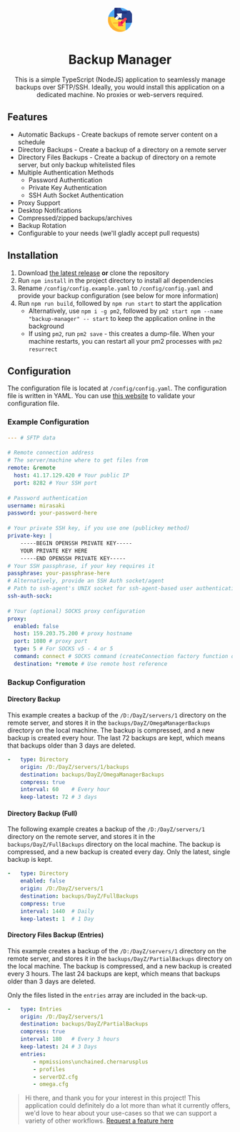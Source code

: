 <p align="center"><img src="assets/logo.png" alt="Mirasaki Music Bot Logo" height="60" style="border-radius:50px"/></p>
<h1 align="center">Backup Manager</h1>

<p align="center">
  This is a simple TypeScript (NodeJS) application to seamlessly manage backups over SFTP/SSH. Ideally, you would install this application on a dedicated machine. No proxies or web-servers required.
</p>

## Features

- Automatic Backups - Create backups of remote server content on a schedule
- Directory Backups - Create a backup of a directory on a remote server
- Directory Files Backups - Create a backup of directory on a remote server, but only backup whitelisted files
- Multiple Authentication Methods
  - Password Authentication
  - Private Key Authentication
  - SSH Auth Socket Authentication
- Proxy Support
- Desktop Notifications
- Compressed/zipped backups/archives
- Backup Rotation
- Configurable to your needs (we'll gladly accept pull requests)

## Installation

1. Download [the latest release](https://github.com/Mirasaki/backup-manager/releases) **or** clone the repository
2. Run `npm install` in the project directory to install all dependencies
3. Rename `/config/config.example.yaml` to `/config/config.yaml` and provide your backup configuration (see below for more information)
4. Run `npm run build`, followed by `npm run start` to start the application
    - Alternatively, use `npm i -g pm2`, followed by `pm2 start npm --name "backup-manager" -- start` to keep the application online in the background
    - If using `pm2`, run `pm2 save` - this creates a dump-file. When your machine restarts, you can restart all your pm2 processes with `pm2 resurrect`

## Configuration

The configuration file is located at `/config/config.yaml`. The configuration file is written in YAML. You can use [this website](https://www.yamllint.com/) to validate your configuration file.

### Example Configuration

```yaml
--- # SFTP data

# Remote connection address
# The server/machine where to get files from
remote: &remote
  host: 41.17.129.420 # Your public IP
  port: 8282 # Your SSH port

# Password authentication
username: mirasaki
password: your-password-here

# Your private SSH key, if you use one (publickey method)
private-key: |
    -----BEGIN OPENSSH PRIVATE KEY-----
    YOUR PRIVATE KEY HERE
    -----END OPENSSH PRIVATE KEY-----
# Your SSH passphrase, if your key requires it
passphrase: your-passphrase-here
# Alternatively, provide an SSH Auth socket/agent
# Path to ssh-agent's UNIX socket for ssh-agent-based user authentication (or 'pageant' when using Pagent on Windows).
ssh-auth-sock: 

# Your (optional) SOCKS proxy configuration
proxy:
  enabled: false
  host: 159.203.75.200 # proxy hostname
  port: 1080 # proxy port
  type: 5 # For SOCKS v5 - 4 or 5
  command: connect # SOCKS command (createConnection factory function only supports the connect command)
  destination: *remote # Use remote host reference
```

### Backup Configuration

#### Directory Backup

This example creates a backup of the `/D:/DayZ/servers/1` directory on the remote server, and stores it in the `backups/DayZ/OmegaManagerBackups` directory on the local machine. The backup is compressed, and a new backup is created every hour. The last 72 backups are kept, which means that backups older than 3 days are deleted.

```yaml
-   type: Directory
    origin: /D:/DayZ/servers/1/backups
    destination: backups/DayZ/OmegaManagerBackups
    compress: true
    interval: 60    # Every hour
    keep-latest: 72 # 3 days
```

#### Directory Backup (Full)

The following example creates a backup of the `/D:/DayZ/servers/1` directory on the remote server, and stores it in the `backups/DayZ/FullBackups` directory on the local machine. The backup is compressed, and a new backup is created every day. Only the latest, single backup is kept.

```yaml
-   type: Directory
    enabled: false
    origin: /D:/DayZ/servers/1
    destination: backups/DayZ/FullBackups
    compress: true
    interval: 1440  # Daily
    keep-latest: 1  # 1 Day
```

#### Directory Files Backup (Entries)

This example creates a backup of the `/D:/DayZ/servers/1` directory on the remote server, and stores it in the `backups/DayZ/PartialBackups` directory on the local machine. The backup is compressed, and a new backup is created every 3 hours. The last 24 backups are kept, which means that backups older than 3 days are deleted.

Only the files listed in the `entries` array are included in the back-up.

```yaml
-   type: Entries
    origin: /D:/DayZ/servers/1
    destination: backups/DayZ/PartialBackups
    compress: true
    interval: 180   # Every 3 hours
    keep-latest: 24 # 3 Days
    entries:
        - mpmissions\unchained.chernarusplus
        - profiles
        - serverDZ.cfg
        - omega.cfg
```

> Hi there, and thank you for your interest in this project! This application could definitely do a lot more than what it currently offers, we'd love to hear about your use-cases so that we can support a variety of other workflows. [Request a feature here](https://github.com/Mirasaki/backup-manager/issues)
